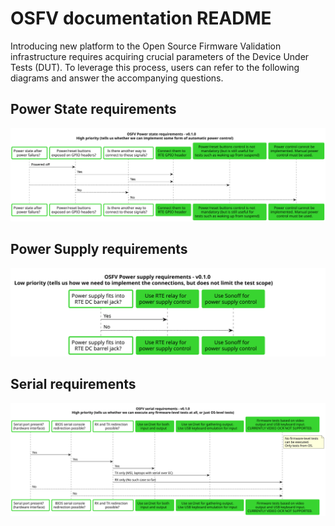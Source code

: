 # OSFV documentation README

Introducing new platform to the Open Source Firmware Validation infrastructure
requires acquiring crucial parameters of the Device Under Tests (DUT). To
leverage this process, users can refer to the following diagrams and answer the
accompanying questions.

## Power State requirements

![power-state](./img/power-state-v0.1.0.svg)

## Power Supply requirements

![power-supply](./img/power-supply-v0.1.0.svg)

## Serial requirements

![serial](./img/serial-v0.1.0.svg)
